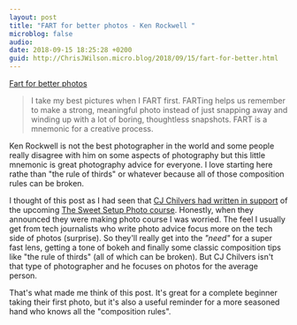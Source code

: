```yaml
---
layout: post
title: "FART for better photos - Ken Rockwell "
microblog: false
audio: 
date: 2018-09-15 18:25:28 +0200
guid: http://ChrisJWilson.micro.blog/2018/09/15/fart-for-better.html
---
```

[Fart for better photos](https://kenrockwell.com/tech/fart.htm) 
> I take my best pictures when I FART first.
FARTing helps us remember to make a strong, meaningful photo instead of just snapping away and winding up with a lot of boring, thoughtless snapshots.
FART is a mnemonic for a creative process.

Ken Rockwell is not the best photographer in the world and some people really disagree with him on some aspects of photography but this little mnemonic is great photography advice for everyone. I love starting here rathe than "the rule of thirds" or whatever because all of those composition rules can be broken. 

I thought of this post as I had seen that [CJ Chilvers had written in support](https://www.cjchilvers.com/blog/finally-a-photography-101-course-i-can-recommend) of the upcoming [The Sweet Setup Photo course](https://thesweetsetup.com/capturing-a-great-photo-on-iphone/).
Honestly, when they announced they were making photo course I was worried. The feel I usually get from tech journalists who write photo advice focus more on the tech side of photos (surprise). So they'll really get into the _"need"_ for a super fast lens, getting a tone of bokeh and finally some classic composition tips like "the rule of thirds" (all of which can be broken). But CJ Chilvers isn't that type of photographer and he focuses on photos for the average person. 

That's what made me think of this post. It's great for a complete beginner taking their first photo, but it's also a useful reminder for a more seasoned hand who knows all the "composition rules". 
